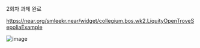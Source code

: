 2회차 과제 완료

https://near.org/smleekr.near/widget/collegium.bos.wk2.LiquityOpenTroveSepoliaExample

![image](https://github.com/seongmoolee/collegium_BOS/assets/92480085/f16110fa-3ea2-45ac-b010-51e5e4616c20)
